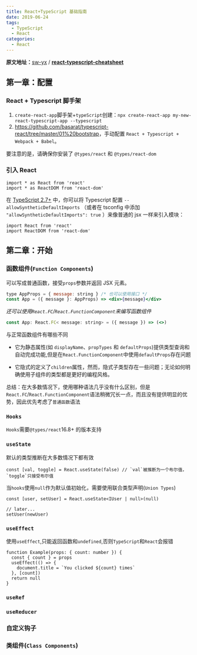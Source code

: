 ```yaml
---
title: React+TypeScript 基础指南
date: 2019-06-24
tags:
  - TypeScript
  - React
categories:
  - React
---
```


**原文地址：**[sw-yx](https://github.com/sw-yx) / [**react-typescript-cheatsheet**](https://github.com/sw-yx/react-typescript-cheatsheet)

## 第一章：配置

### React + Typescript 脚手架

1. `create-react-app`脚手架+`typeScript`创建：`npx create-react-app my-new-react-typescript-app --typescript`
2. <https://github.com/basarat/typescript-react/tree/master/01%20bootstrap>，手动配置 `React + Typescript + Webpack + Babel`。

要注意的是，请确保你安装了 `@types/react` 和 `@types/react-dom`

### 引入 React

```tsx
import * as React from 'react'
import * as ReactDOM from 'react-dom'
```

在 [TypeScript 2.7+](https://www.typescriptlang.org/docs/handbook/release-notes/typescript-2-7.html) 中，你可以将 Typescript 配置 `--allowSyntheticDefaultImports` （或者在 tsconfig 中添加 `"allowSyntheticDefaultImports": true` ）来像普通的 jsx 一样来引入模块：

```tsx
import React from 'react'
import ReactDOM from 'react-dom'
```

## 第二章：开始

### 函数组件(`Function Components`)

可以写成普通函数，接受`props`参数并返回 JSX 元素。

```jsx
type AppProps = { message: string } /* 也可以使用接口 */
const App = ({ message }: AppProps) => <div>{message}</div>
```

_还可以使用`React.FC`/`React.FunctionComponent`来编写函数组件_

```jsx
const App: React.FC< message: string> = ({ message }) => (<>)
```

与正常函数组件有哪些不同

- 它为静态属性(如 `displayName`、`propTypes` 和 `defaultProps`)提供类型查询和自动完成功能,但是在`React.FunctionComponent`中使用`defaultProps`存在问题

- 它隐式的定义了`children`属性，然而，隐式子类型存在一些问题；无论如何明确使用子组件的类型都是更好的编程风格。

总结：在大多数情况下，使用哪种语法几乎没有什么区别，但是`React.FC`/`React.FunctionComponent`语法稍微冗长一点，而且没有提供明显的优势，因此优先考虑了`普通函数`语法

### `Hooks`

`Hooks`需要`@types/react`16.8+ 的版本支持

### `useState`

默认的类型推断在大多数情况下都有效

```tsx
const [val, toggle] = React.useState(false) // `val`被推断为一个布尔值，`toggle`只接受布尔值
```

当`hooks`使用`null`作为默认值初始化，需要使用联合类型声明(`Union Types`)

```tsx
const [user, setUser] = React.useState<IUser | null>(null)

// later...
setUser(newUser)
```

### `useEffect`

使用`useEffect`,只能返回函数和`undefined`,否则`TypeScript`和`React`会报错

```tsx
function Example(props: { count: number }) {
  const { count } = props
  useEffect(() => {
    document.title = `You clicked ${count} times`
  }, [count])
  return null
}
```

### `useRef`

### `useReducer`

### 自定义钩子

### 类组件(`Class Components`)
